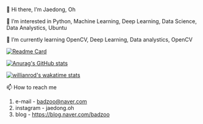 👋 Hi there, I’m Jaedong, Oh 

👀 I’m interested in Python, Machine Learning, Deep Learning, Data Science, Data Analystics, Ubuntu

🌱 I’m currently learning OpenCV, Deep Learning, Data analystics, OpenCV 


[![Readme Card](https://github-readme-stats.vercel.app/api/pin/?username=Jaedong95&repo=ViewCloset_deeplearning&theme=dracula)](https://github.com/Jaedong95/ViewCloset_deeplearning)

[![Anurag's GitHub stats](https://github-readme-stats.vercel.app/api?username=Jaedong95&hide=prs&count_privat=true&theme=dracula)](https://github.com/Jaedong95)

[![willianrod's wakatime stats](https://github-readme-stats.vercel.app/api/wakatime?username=Ollie&theme=dracula)](https://github.com/Jaedong95)


📫 How to reach me 
  1. e-mail  - badzoo@naver.com
  2. instagram  - jaedong.oh
  3. blog - https://blog.naver.com/badzoo

<!---
Jaedong95/Jaedong95 is a ✨ special ✨ repository because its `README.md` (this file) appears on your GitHub profile.
You can click the Preview link to take a look at your changes.
--->

